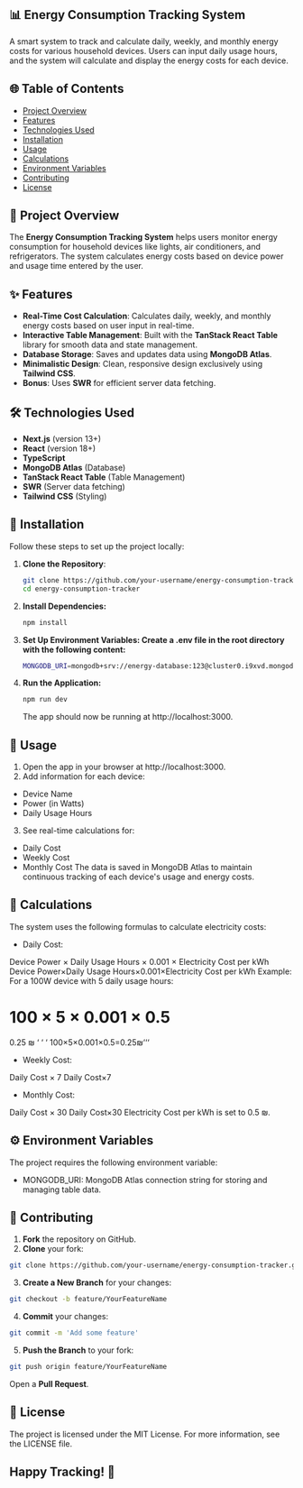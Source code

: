 ## 📊 Energy Consumption Tracking System

A smart system to track and calculate daily, weekly, and monthly energy costs for various household devices. Users can input daily usage hours, and the system will calculate and display the energy costs for each device.

## 🌐 Table of Contents
- [Project Overview](#project-overview)
- [Features](#features)
- [Technologies Used](#technologies-used)
- [Installation](#installation)
- [Usage](#usage)
- [Calculations](#calculations)
- [Environment Variables](#environment-variables)
- [Contributing](#contributing)
- [License](#license)

## 📜 Project Overview
The **Energy Consumption Tracking System** helps users monitor energy consumption for household devices like lights, air conditioners, and refrigerators. The system calculates energy costs based on device power and usage time entered by the user.

## ✨ Features
- **Real-Time Cost Calculation**: Calculates daily, weekly, and monthly energy costs based on user input in real-time.
- **Interactive Table Management**: Built with the **TanStack React Table** library for smooth data and state management.
- **Database Storage**: Saves and updates data using **MongoDB Atlas**.
- **Minimalistic Design**: Clean, responsive design exclusively using **Tailwind CSS**.
- **Bonus**: Uses **SWR** for efficient server data fetching.

## 🛠️ Technologies Used
- **Next.js** (version 13+)
- **React** (version 18+)
- **TypeScript**
- **MongoDB Atlas** (Database)
- **TanStack React Table** (Table Management)
- **SWR** (Server data fetching)
- **Tailwind CSS** (Styling)

## 🚀 Installation

Follow these steps to set up the project locally:

1. **Clone the Repository**:
   ```bash
   git clone https://github.com/your-username/energy-consumption-tracker.git
   cd energy-consumption-tracker
    ```
2. **Install Dependencies:**
   ```bash
   npm install
   ```
3. **Set Up Environment Variables: Create a .env file in the root directory with the following content:**
   ```bash
   MONGODB_URI=mongodb+srv://energy-database:123@cluster0.i9xvd.mongodb.net/?retryWrites=true&w=majority&appName=Cluster0
    ```
4. **Run the Application:**
   ```bash
   npm run dev
    ```
   The app should now be running at http://localhost:3000.
## 🧭 Usage
1. Open the app in your browser at http://localhost:3000.
2. Add information for each device:
- Device Name
- Power (in Watts)
- Daily Usage Hours
3. See real-time calculations for:
- Daily Cost
- Weekly Cost
- Monthly Cost
The data is saved in MongoDB Atlas to maintain continuous tracking of each device's usage and energy costs.

## 🔢 Calculations
The system uses the following formulas to calculate electricity costs:

- Daily Cost:

Device Power
×
Daily Usage Hours
×
0.001
×
Electricity Cost per kWh
Device Power×Daily Usage Hours×0.001×Electricity Cost per kWh
Example: For a 100W device with 5 daily usage hours:

100
×
5
×
0.001
×
0.5
=
0.25
₪
‘
‘
‘
100×5×0.001×0.5=0.25₪‘‘‘
- Weekly Cost:

Daily Cost
×
7
Daily Cost×7
- Monthly Cost:

Daily Cost
×
30
Daily Cost×30
Electricity Cost per kWh is set to 0.5 ₪.

## ⚙️ Environment Variables
The project requires the following environment variable:

- MONGODB_URI: MongoDB Atlas connection string for storing and managing table data.
## 🤝 Contributing
1. **Fork** the repository on GitHub.
2. **Clone** your fork:
 ```bash
git clone https://github.com/your-username/energy-consumption-tracker.git
 ```
3. **Create a New Branch** for your changes:
 ```bash
git checkout -b feature/YourFeatureName
 ```
4. **Commit** your changes:
 ```bash
git commit -m 'Add some feature'
 ```
5. **Push the Branch** to your fork:
 ```bash
git push origin feature/YourFeatureName
 ```
Open a **Pull Request**.
## 📜 License
The project is licensed under the MIT License. For more information, see the LICENSE file.

## Happy Tracking! 🎉
